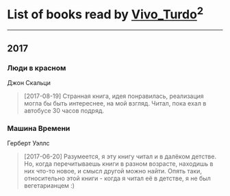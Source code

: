 # List of books read by [Vivo_Turdo](https://plus.google.com/115154203761453486437)<sup>2</sup>
---

## 2017

### Люди в красном
Джон Скальци
> [2017-08-19] Странная книга, идея понравилась, реализация могла бы быть интереснее, на мой взгляд. Читал, пока ехал в автобусе 30 часов подряд.


### Машина Времени
Герберт Уэллс
> [2017-06-20] Разумеется, я эту книгу читал и в далёком детстве. Но, когда перечитываешь книги в разном возрасте, находишь в них что-то новое, и смысл другой можно найти. Опять таки, относительно этой книги - когда я читал её в детстве, я не был вегетарианцем :)



